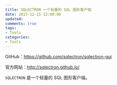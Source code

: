 ```yaml
---
title: SQLECTRON 一个轻量的 SQL 图形客户端
date: 2017-12-15 12:00:00
updated:
comments: true
tags:
- Tools
categories:
- Tools
---
```


GitHub：https://github.com/sqlectron/sqlectron-gui

官方网站：http://sqlectron.github.io/

<!--more-->

`SQLECTRON` 是一个轻量的 SQL 图形客户端。
